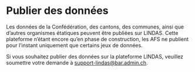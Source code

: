 # Publier des données

Les données de la Confédération, des cantons, des communes, ainsi que d’autres organismes étatiques peuvent être publiées sur LINDAS. Cette plateforme n’étant encore qu’en phase de construction, les AFS ne publient pour l’instant uniquement que certains jeux de données.

Si vous souhaitez publier des données sur la plateforme LINDAS, veuillez soumettre votre demande à [support-lindas@bar.admin.ch](mailto:support-lindas@bar.admin.ch).
